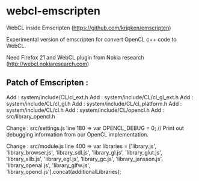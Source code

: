 webcl-emscripten
================

WebCL inside Emscripten (https://github.com/kripken/emscripten)

Experimental version of emscripten for convert OpenCL c++ code to WebCL.

Need Firefox 21 and WebCL plugin from Nokia research (http://webcl.nokiaresearch.com)

Patch of Emscripten :
---------------------

Add : system/include/CL/cl_ext.h
Add : system/include/CL/cl_gl_ext.h
Add : system/include/CL/cl_gl.h
Add : system/include/CL/cl_platform.h
Add : system/include/CL/cl.h
Add : system/include/CL/opencl.h
Add : src/library_opencl.h

Change : src/settings.js
line 180 => var OPENCL_DEBUG = 0; // Print out debugging information from our OpenCL implementation.

Change : src/module.js
line 400 => var libraries = ['library.js', 'library_browser.js', 'library_sdl.js', 'library_gl.js', 'library_glut.js', 'library_xlib.js', 'library_egl.js', 'library_gc.js', 'library_jansson.js', 'library_openal.js', 'library_glfw.js', 'library_opencl.js'].concat(additionalLibraries);

